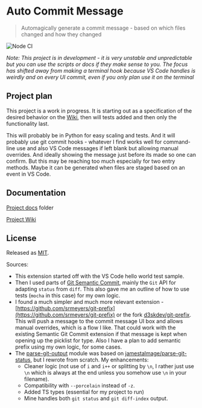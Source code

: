 # Auto Commit Message
> Automagically generate a commit message - based on which files changed and how they changed

![Node CI](https://github.com/MichaelCurrin/auto-commit-msg/workflows/Node%20CI/badge.svg)

_Note: This project is in development - it is very unstable and unpredictable but you can use the scripts or docs if they make sense to you. The focus has shifted away from making a terminal hook because VS Code handles is weirdly and on every UI commit, even if you only plan use it on the terminal_


## Project plan

This project is a work in progress. It is starting out as a specification of the desired behavior on the [Wiki](https://github.com/MichaelCurrin/auto-commit-msg/wiki), then will tests added and then only the functionality last.

This will probably be in Python for easy scaling and tests. And it will probably use git commit hooks - whatever I find works well for command-line use and also VS Code messages if left blank but allowing manual overrides. And ideally showing the message just before its made so one can confirm. But this may be reaching too much especially for two entry methods. Maybe it can be generated when files are staged based on an event in VS Code.


## Documentation

[Project docs](/docs/) folder

[Project Wiki](https://github.com/MichaelCurrin/auto-commit-msg/wiki)


## License

Released as [MIT](/LICENSE).

Sources:

- This extension started off with the VS Code hello world test sample.
- Then I used parts of [Git Semantic Commit](https://github.com/nitayneeman/vscode-git-semantic-commit), mainly the `Git` API for adapting `status` from `diff`. This also gave me an outline of how to use tests (`mocha` in this case) for my own logic.
- I found a much simpler and much more relevant extension - [https://github.com/srmeyers/git-prefix](https://github.com/srmeyers/git-prefix) or the fork [d3skdev/git-prefix](https://github.com/d3skdev/git-prefix). This will push a message to the commit message UI box and allows manual overrides, which is a flow I like. That could work with the existing Semantic Git Commit extension if that message is kept when opening up the picklist for type. Also I have a plan to add semantic prefix using my own logic, for some cases.
- The [parse-git-output](/src/generate/parse-git-output) module was based on [jamestalmage/parse-git-status](https://github.com/jamestalmage/parse-git-status), but I rewrote from scratch. My enhancements:
    - Cleaner logic (not use of `i` and `i++` or splitting by `\n`, I rather just use `\n` which is always at the end unless you somehow use `\n` in your filename).
    - Compatibility with `--porcelain` instead of `-z`.
    - Added TS types (essential for my project to run)
    - Mine handles both `git status` and `git diff-index` output.
